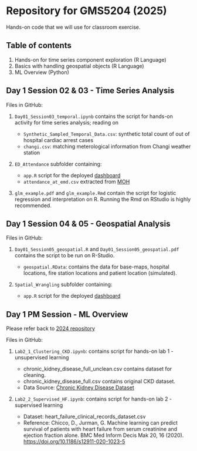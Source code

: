# Repository for GMS5204 (2025)

Hands-on code that we will use for classroom exercise.

## Table of contents

1. Hands-on for time series component exploration (R Language)
2. Basics with handling geospatial objects (R Language)
3. ML Overview (Python)

## Day 1 Session 02 & 03 - Time Series Analysis

Files in GitHub:

1. `Day01_Session03_temporal.ipynb` contains the script for hands-on activity for time series analysis; reading on
   - `Synthetic_Sampled_Temporal_Data.csv`: synthetic total count of out of hospital cardiac arrest cases 
   - `changi.csv`: matching meterological information from Changi weather station

2. `ED_Attendance` subfolder containing:
   - `app.R` script for the deployed [dashboard](https://adamquek.shinyapps.io/ED_Attendance/)
   - `attendance_at_emd.csv` extracted from [MOH](https://www.moh.gov.sg/others/resources-and-statistics/healthcare-institution-statistics-attendances-at-emergency-medicine-departments)

3. `glm_example.pdf` and `glm_example.Rmd` contain the script for logistic regression and interpretation on R. Running the Rmd on RStudio is highly recommended.

 
## Day 1 Session 04 & 05 - Geospatial Analysis

Files in GitHub:

1. `Day01_Session05_geospatial.R` and `Day01_Session05_geospatial.pdf` contains the script to be run on R-Studio. 
   - `geospatial.RData`: contains the data for base-maps, hospital locations, fire station locations and patient location (simulated).

2. `Spatial_Wrangling` subfolder containing:
   - `app.R` script for the deployed [dashboard](https://adamquek.shinyapps.io/disc_calc/)


## Day 1 PM Session - ML Overview

Please refer back to [2024 repository](https://github.com/seanlam74/GMS5204)

Files in GitHub:

1. `Lab2_1_Clustering_CKD.ipynb`: contains script for hands-on lab 1 - unsupervised learning
   - chronic_kidney_disease_full_unclean.csv contains dataset for cleaning.
   - chronic_kidney_disease_full.csv contains original CKD dataset.
   - Data Source: [Chronic Kidney Disease Dataset](https://archive.ics.uci.edu/ml/datasets/chronic_kidney_disease)


2. `Lab2_2_Supervised_HF.ipynb`: contains script for hands-on lab 2 - supervised learning
   - Dataset: heart_failure_clinical_records_dataset.csv
   - Reference: Chicco, D., Jurman, G. Machine learning can predict survival of patients with heart failure from serum creatinine and ejection fraction alone. BMC Med Inform Decis Mak 20, 16 (2020). https://doi.org/10.1186/s12911-020-1023-5
